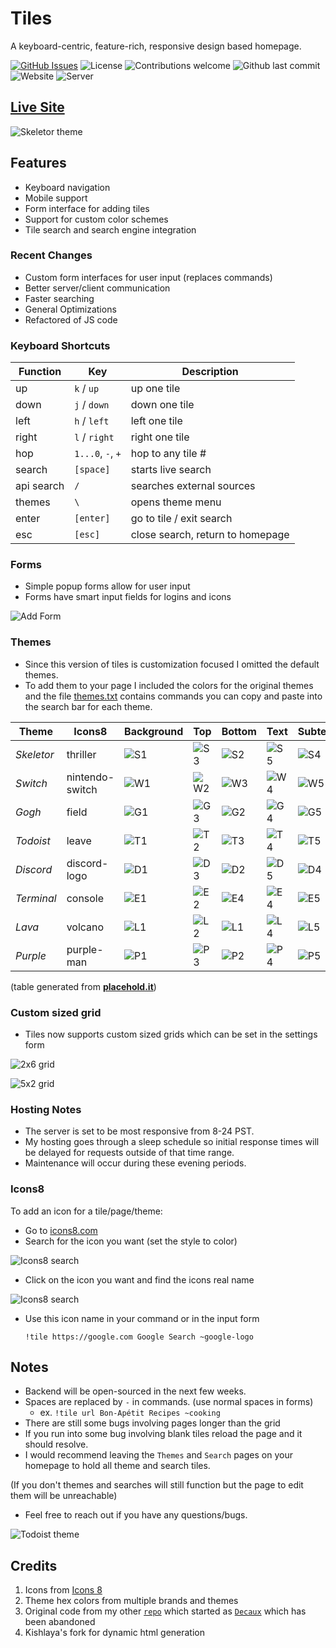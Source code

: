 # Tiles
A keyboard-centric, feature-rich, responsive design based homepage.

[![GitHub Issues](https://img.shields.io/github/issues/boettner-eric/tiles.svg?style=flat-square)](https://github.com/boettner-eric/homepage/issues)
![License](https://img.shields.io/github/license/boettner-eric/tiles?style=flat-square)
![Contributions welcome](https://img.shields.io/badge/contributions-welcome-orange.svg?style=flat-square)
![Github last commit](https://img.shields.io/github/last-commit/boettner-eric/tiles.svg?style=flat-square)
![Website](https://img.shields.io/website/https/boettner-eric.github.io/Tiles/index.html.svg?style=flat-square&down_color=red&down_message=offline&up_color=green&up_message=online)
![Server](https://img.shields.io/website?style=flat-square&down_color=red&down_message=offline&label=server&up_color=green&up_message=online&url=https%3A%2F%2Ftiles-backend.herokuapp.com)

## [**Live Site**](https://boettner-eric.github.io/Tiles/index.html)

![Skeletor theme](Screenshots/skeletor.png)

## Features
* Keyboard navigation
* Mobile support
* Form interface for adding tiles
* Support for custom color schemes
* Tile search and search engine integration

### Recent Changes
* Custom form interfaces for user input (replaces commands)
* Better server/client communication
* Faster searching
* General Optimizations
* Refactored of JS code

### Keyboard Shortcuts

Function | Key | Description
--- | --- | ---
up | `k` / `up` | up one tile
down | `j` / `down` | down one tile
left | `h` / `left` | left one tile
right | `l` / `right` | right one tile
hop | `1...0`, `-`, `+` | hop to any tile #
search | `[space]` | starts live search
api search | `/` | searches external sources
themes | `\` | opens theme menu
enter | `[enter]` | go to tile / exit search
esc | `[esc]` | close search, return to homepage


### Forms
* Simple popup forms allow for user input
* Forms have smart input fields for logins and icons

![Add Form](Screenshots/forms.png)

### Themes
* Since this version of tiles is customization focused I omitted the default themes.
* To add them to your page I included the colors for the original themes and the file [themes.txt](themes.txt) contains commands you can copy and paste into the search bar for each theme.

Theme | Icons8 | Background | Top | Bottom | Text | Subtext | Credit |
  --- | --- | --- | --- | --- | --- | --- | --- |
*Skeletor* | thriller |![S1]|![S3]|![S2]|![S5]|![S4]|[`Syntax`](https://atom.io/themes/skeletor-syntax#color-palette)
*Switch* | nintendo-switch |![W1]|![W2]|![W3]|![W4]|![W5]|[`Switch`](https://www.nintendo.com/switch/)
*Gogh* | field |![G1]|![G3]|![G2]|![G4]|![G5]|[`Gogh`](https://colourlex.com/project/van-gogh-starry-night/)
*Todoist* | leave |![T1]|![T2]|![T3]|![T4]|![T5]|[`Todoist Dark`](https://todoist.com)
*Discord* | discord-logo |![D1]|![D3]|![D2]|![D5]|![D4]|[`Discord`](https://discordapp.com/branding)
*Terminal* | console |![E1]|![E2]|![E4]|![E4]|![E5]|`None`
*Lava* | volcano |![L1]|![L2]|![L1]|![L4]|![L5]|`None`
*Purple* | purple-man |![P1]|![P3]|![P2]|![P4]|![P5]|`None`


(table generated from **[placehold.it](https://placehold.it)**)

### Custom sized grid
* Tiles now supports custom sized grids which can be set in the settings form

![2x6 grid](Screenshots/2x6.png)

![5x2 grid](Screenshots/5x2.png)


### Hosting Notes
- The server is set to be most responsive from 8-24 PST.
- My hosting goes through a sleep schedule so initial response times will be delayed for requests outside of that time range.
- Maintenance will occur during these evening periods.

### Icons8
To add an icon for a tile/page/theme:
- Go to [icons8.com](icons8.com)
- Search for the icon you want (set the style to color)

![Icons8 search](Screenshots/search.png)
- Click on the icon you want and find the icons real name

![Icons8 search](Screenshots/icon.png)

- Use this icon name in your command or in the input form

    `!tile https://google.com Google Search ~google-logo`


## Notes
* Backend will be open-sourced in the next few weeks.
* Spaces are replaced by `-` in commands. (use normal spaces in forms)
    * ex. `!tile url Bon-Apétit Recipes ~cooking`
* There are still some bugs involving pages longer than the grid
* If you run into some bug involving blank tiles reload the page and it should resolve.
* I would recommend leaving the `Themes` and `Search` pages on your homepage to hold all theme and search tiles.

 (If you don't themes and searches will still function but the page to edit them will be unreachable)
* Feel free to reach out if you have any questions/bugs.

![Todoist theme](Screenshots/todoist.png)

## Credits
1. Icons from [Icons 8](https://icons8.com)
2. Theme hex colors from multiple brands and themes
3. Original code from my other [`repo`](https://github.com/Boettner-eric/Homepage) which started as [`Decaux`](https://github.com/Boettner-eric/Decaux) which has been abandoned
5. Kishlaya's fork for dynamic html generation

[S1]:https://placehold.it/100x50/2b2836/ffffff/?text=2b2836
[S2]:https://placehold.it/100x50/93b4ff/ffffff/?text=93b4ff
[S3]:https://placehold.it/100x50/bd93f9/ffffff/?text=bd93f9
[S4]:https://placehold.it/100x50/84fba2/2b2836/?text=84fba2
[S5]:https://placehold.it/100x50/ffffff/2b2836/?text=ffffff
[W1]:https://placehold.it/100x50/414548/ffffff/?text=414548
[W2]:https://placehold.it/100x50/ff4554/ffffff/?text=ff4554
[W3]:https://placehold.it/100x50/00c3e3/ffffff/?text=00c3e3
[W4]:https://placehold.it/100x50/ffffff/414548/?text=ffffff
[W5]:https://placehold.it/100x50/ffffff/414548/?text=ffffff
[G1]:https://placehold.it/100x50/0375B4/FFFFFF/?text=0375B4
[G2]:https://placehold.it/100x50/007849/FFFFFF/?text=007849
[G3]:https://placehold.it/100x50/FECE00/FFFFFF/?text=FECE00
[G4]:https://placehold.it/100x50/FFFFFF/0375B4/?text=ffffff
[G5]:https://placehold.it/100x50/FFFFFF/0375B4/?text=ffffff
[T1]:https://placehold.it/100x50/1f1f1f/ffffff/?text=1f1f1f
[T2]:https://placehold.it/100x50/fccf1b/ffffff/?text=fccf1b
[T3]:https://placehold.it/100x50/cd5650/ffffff/?text=cd5650
[T4]:https://placehold.it/100x50/ffffff/1f1f1f/?text=ffffff
[T5]:https://placehold.it/100x50/ffffff/1f1f1f/?text=ffffff
[E1]:https://placehold.it/100x50/282828/33FF33/?text=282828
[E2]:https://placehold.it/100x50/282828/33FF33/?text=282828
[E3]:https://placehold.it/100x50/282828/33FF33/?text=33FF33
[E4]:https://placehold.it/100x50/33FF33/282828/?text=33FF33
[E5]:https://placehold.it/100x50/33FF33/282828/?text=33FF33
[D1]:https://placehold.it/100x50/23272A/99AAB5/?text=23272A
[D2]:https://placehold.it/100x50/2C2F33/99AAB5/?text=2C2F33
[D3]:https://placehold.it/100x50/7289DA/99AAB5/?text=7289DA
[D4]:https://placehold.it/100x50/7289DA/23272A/?text=7289DA
[D5]:https://placehold.it/100x50/99AAB5/23272A/?text=99AAB5
[L1]:https://placehold.it/100x50/000000/99AAB5/?text=000000
[L2]:https://placehold.it/100x50/D32F2F/99AAB5/?text=D32F2F
[L3]:https://placehold.it/100x50/DD4132/99AAB5/?text=DD4132
[L4]:https://placehold.it/100x50/99AAB5/000000/?text=99AAB5
[L5]:https://placehold.it/100x50/99AAB5/000000/?text=99AAB5
[P1]:https://placehold.it/100x50/6B5B95/F0EDE5/?text=6B5B95
[P2]:https://placehold.it/100x50/FF383F/F0EDE5/?text=FF383F
[P3]:https://placehold.it/100x50/223A5E/F0EDE5/?text=223A5E
[P4]:https://placehold.it/100x50/F0EDE5/6B5B95/?text=F0EDE5
[P5]:https://placehold.it/100x50/F0EDE5/6B5B95/?text=F0EDE5

